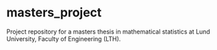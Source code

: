 # masters_project

Project repository for a masters thesis in mathematical statistics at Lund University, Faculty of Engineering (LTH).
